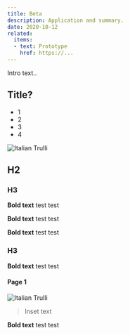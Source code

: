 ```yaml
---
title: Beta
description: Application and summary.
date: 2020-10-12
related:
  items:
  - text: Prototype
    href: https://...
---
```



Intro text..

## Title?

* 1
* 2
* 3
* 4


<img src="/images/example-post/02-search-results.png" alt="Italian Trulli">

## H2

### H3

**Bold text**
test test

**Bold text**
test test

**Bold text**
test test


### H3

**Bold text**
test test

#### Page 1
<img src="/images/example-post/02-search-results.png" alt="Italian Trulli">

> Inset text

**Bold text**
test test
